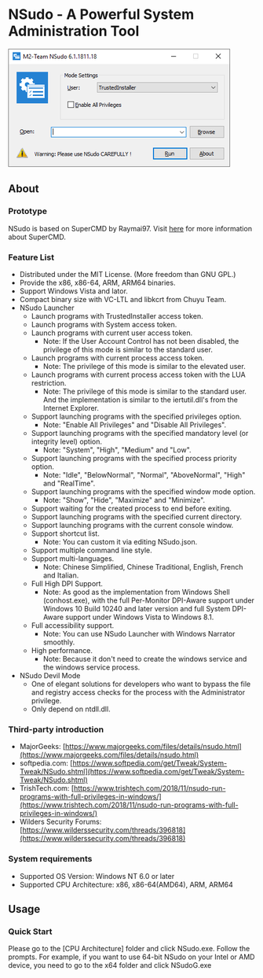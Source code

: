 ﻿# NSudo - A Powerful System Administration Tool

![Screenshot](./Screenshot.png)

## About

### Prototype

NSudo is based on SuperCMD by Raymai97. Visit
[here](http://bbs.pcbeta.com/viewthread-1508863-1-1.html "here") for more
information about SuperCMD.

### Feature List

- Distributed under the MIT License. (More freedom than GNU GPL.)
- Provide the x86, x86-64, ARM, ARM64 binaries.
- Support Windows Vista and lator.
- Compact binary size with VC-LTL and libkcrt from Chuyu Team.
- NSudo Launcher
  - Launch programs with TrustedInstaller access token.
  - Launch programs with System access token.
  - Launch programs with current user access token.
    - Note: If the User Account Control has not been disabled, the privilege of
      this mode is similar to the standard user.
  - Launch programs with current process access token.
    - Note: The privilege of this mode is similar to the elevated user.
  - Launch programs with current process access token with the LUA restriction.
    - Note: The privilege of this mode is similar to the standard user. And the 
      implementation is similar to the iertutil.dll's from the Internet 
      Explorer.
  - Support launching programs with the specified privileges option.
    - Note: "Enable All Privileges" and "Disable All Privileges".
  - Support launching programs with the specified mandatory level (or integrity
    level) option.
    - Note: "System", "High", "Medium" and "Low".
  - Support launching programs with the specified process priority option.
    - Note: "Idle", "BelowNormal", "Normal", "AboveNormal", "High" and 
      "RealTime".
  - Support launching programs with the specified window mode option.
    - Note: "Show", "Hide", "Maximize" and "Minimize".
  - Support waiting for the created process to end before exiting.
  - Support launching programs with the specified current directory.
  - Support launching programs with the current console window.
  - Support shortcut list.
    - Note: You can custom it via editing NSudo.json.
  - Support multiple command line style.
  - Support multi-languages.
    - Note: Chinese Simplified, Chinese Traditional, English, French and 
      Italian.
  - Full High DPI Support.
    - Note: As good as the implementation from Windows Shell (conhost.exe), 
      with the full Per-Monitor DPI-Aware support under Windows 10 Build 10240 
      and later version and full System DPI-Aware support under Windows Vista 
      to Windows 8.1.
  - Full accessibility support.
    - Note: You can use NSudo Launcher with Windows Narrator smoothly.
  - High performance.
    - Note: Because it don't need to create the windows service and the windows
      service process.
- NSudo Devil Mode
  - One of elegant solutions for developers who want to bypass the file and 
    registry access checks for the process with the Administrator privilege.
  - Only depend on ntdll.dll.

### Third-party introduction

- MajorGeeks: [https://www.majorgeeks.com/files/details/nsudo.html](https://www.majorgeeks.com/files/details/nsudo.html)
- softpedia.com: [https://www.softpedia.com/get/Tweak/System-Tweak/NSudo.shtml](https://www.softpedia.com/get/Tweak/System-Tweak/NSudo.shtml)
- TrishTech.com: [https://www.trishtech.com/2018/11/nsudo-run-programs-with-full-privileges-in-windows/](https://www.trishtech.com/2018/11/nsudo-run-programs-with-full-privileges-in-windows/)
- Wilders Security Forums: [https://www.wilderssecurity.com/threads/396818](https://www.wilderssecurity.com/threads/396818)

### System requirements

- Supported OS Version: Windows NT 6.0 or later
- Supported CPU Architecture: x86, x86-64(AMD64), ARM, ARM64

## Usage

### Quick Start

Please go to the [CPU Architecture] folder and click NSudo.exe. Follow the
prompts. For example, if you want to use 64-bit NSudo on your Intel or AMD
device, you need to go to the x64 folder and click NSudoG.exe
